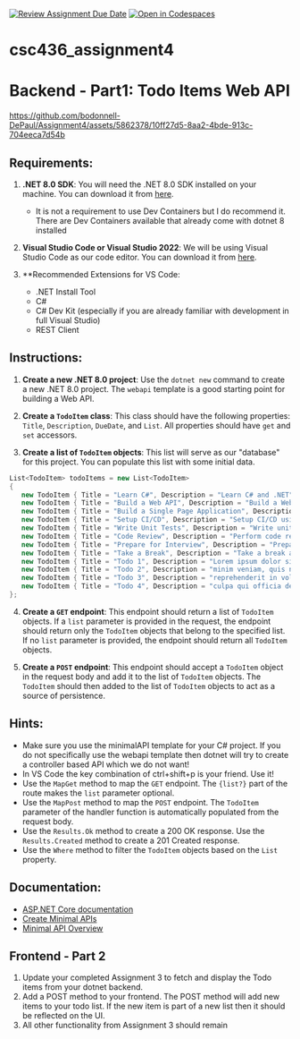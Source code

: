 [![Review Assignment Due Date](https://classroom.github.com/assets/deadline-readme-button-22041afd0340ce965d47ae6ef1cefeee28c7c493a6346c4f15d667ab976d596c.svg)](https://classroom.github.com/a/phVMC4aG)
[![Open in Codespaces](https://classroom.github.com/assets/launch-codespace-2972f46106e565e64193e422d61a12cf1da4916b45550586e14ef0a7c637dd04.svg)](https://classroom.github.com/open-in-codespaces?assignment_repo_id=16629795)
# csc436_assignment4
# Backend - Part1: Todo Items Web API


https://github.com/bodonnell-DePaul/Assignment4/assets/5862378/10ff27d5-8aa2-4bde-913c-704eeca7d54b


## Requirements:

1. **.NET 8.0 SDK**: You will need the .NET 8.0 SDK installed on your machine. You can download it from [here](https://dotnet.microsoft.com/download).
   - It is not a requirement to use Dev Containers but I do recommend it.  There are Dev Containers available that already come with dotnet 8 installed

3. **Visual Studio Code or Visual Studio 2022**: We will be using Visual Studio Code as our code editor. You can download it from [here](https://visualstudio.com/).
   
4. **Recommended Extensions for VS Code:
   - .NET Install Tool
   - C#
   - C# Dev Kit (especially if you are already familiar with development in full Visual Studio)
   - REST Client

## Instructions:

1. **Create a new .NET 8.0 project**: Use the `dotnet new` command to create a new .NET 8.0 project. The `webapi` template is a good starting point for building a Web API.

2. **Create a `TodoItem` class**: This class should have the following properties: `Title`, `Description`, `DueDate`, and `List`. All properties should have `get` and `set` accessors.

3. **Create a list of `TodoItem` objects**: This list will serve as our "database" for this project. You can populate this list with some initial data.
 ```C#
 List<TodoItem> todoItems = new List<TodoItem>
{
    new TodoItem { Title = "Learn C#", Description = "Learn C# and .NET", DueDate = DateTime.Now.AddDays(1), List = "Personal" },
    new TodoItem { Title = "Build a Web API", Description = "Build a Web API using ASP.NET Core", DueDate = DateTime.Now.AddDays(2), List = "Work" },
    new TodoItem { Title = "Build a Single Page Application", Description = "Build a Single Page Application using Angular or React", DueDate = DateTime.Now.AddDays(3), List = "Work" },
    new TodoItem { Title = "Setup CI/CD", Description = "Setup CI/CD using Azure DevOps", DueDate = DateTime.Now.AddDays(4), List = "Work" },
    new TodoItem { Title = "Write Unit Tests", Description = "Write unit tests for the API and SPA", DueDate = DateTime.Now.AddDays(5), List = "Work" },
    new TodoItem { Title = "Code Review", Description = "Perform code review for the API and SPA", DueDate = DateTime.Now.AddDays(6), List = "Work" },
    new TodoItem { Title = "Prepare for Interview", Description = "Prepare for technical interviews", DueDate = DateTime.Now.AddDays(7), List = "Personal" },
    new TodoItem { Title = "Take a Break", Description = "Take a break and enjoy the weekend", DueDate = DateTime.Now.AddDays(8), List = "Personal" },
    new TodoItem { Title = "Todo 1", Description = "Lorem ipsum dolor sit amet, consectetur adipiscing elit, sed do eiusmod tempor incididunt ut labore et dolore magna aliqua. Ut enim ad", DueDate=DateTime.Now.AddDays(1)},
    new TodoItem { Title = "Todo 2", Description = "minim veniam, quis nostrud exercitation ullamco laboris nisi ut aliquip ex ea commodo consequat. Duis aute irure dolor in", DueDate=DateTime.Now.AddDays(3)},
    new TodoItem { Title = "Todo 3", Description = "reprehenderit in voluptate velit esse cillum dolore eu fugiat nulla pariatur. Excepteur sint occaecat cupidatat non proident, sunt in", DueDate=DateTime.Now.AddDays(5)},
    new TodoItem { Title = "Todo 4", Description = "culpa qui officia deserunt mollit anim id est laborum.", DueDate=DateTime.Now.AddDays(8) }
};
```

4. **Create a `GET` endpoint**: This endpoint should return a list of `TodoItem` objects. If a `list` parameter is provided in the request, the endpoint should return only the `TodoItem` objects that belong to the specified list. If no `list` parameter is provided, the endpoint should return all `TodoItem` objects.

5. **Create a `POST` endpoint**: This endpoint should accept a `TodoItem` object in the request body and add it to the list of `TodoItem` objects.  The `TodoItem` should then added to the list of `TodoItem` objects to act as a source of persistence.  

## Hints:
- Make sure you use the minimalAPI template for your C# project.  If you do not specifically use the webapi template then dotnet will try to create a controller based API which we do not want!
- In VS Code the key combination of ctrl+shift+p is your friend.  Use it!
- Use the `MapGet` method to map the `GET` endpoint. The `{list?}` part of the route makes the `list` parameter optional.
- Use the `MapPost` method to map the `POST` endpoint. The `TodoItem` parameter of the handler function is automatically populated from the request body.
- Use the `Results.Ok` method to create a 200 OK response. Use the `Results.Created` method to create a 201 Created response.
- Use the `Where` method to filter the `TodoItem` objects based on the `List` property.

## Documentation:
- [ASP.NET Core documentation](https://docs.microsoft.com/en-us/aspnet/core/?view=aspnetcore-8.0)
- [Create Minimal APIs](https://learn.microsoft.com/en-us/aspnet/core/tutorials/min-web-api?view=aspnetcore-8.0&tabs=visual-studio)
- [Minimal API Overview](https://learn.microsoft.com/en-us/aspnet/core/fundamentals/minimal-apis/overview?view=aspnetcore-8.0)


## Frontend - Part 2
1. Update your completed Assignment 3 to fetch and display the Todo items from your dotnet backend.
2. Add a POST method to your frontend.  The POST method will add new items to your todo list.  If the new item is part of a new list then it should be reflected on the UI.
3. All other functionality from Assignment 3 should remain
